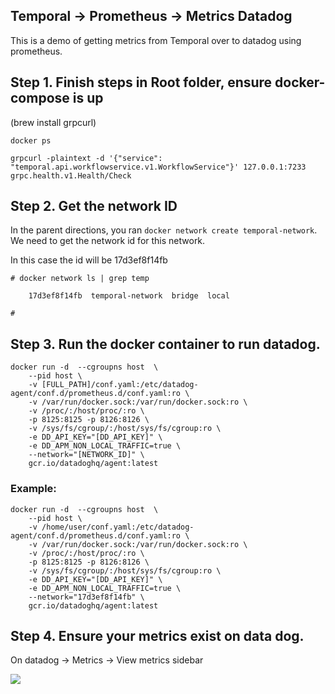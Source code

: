 ## Temporal -> Prometheus -> Metrics Datadog

This is a demo of getting metrics from Temporal over to datadog using prometheus. 


## Step 1. Finish steps in Root folder, ensure docker-compose is up
(brew install grpcurl)
```
docker ps 

grpcurl -plaintext -d '{"service": "temporal.api.workflowservice.v1.WorkflowService"}' 127.0.0.1:7233 grpc.health.v1.Health/Check

```

## Step 2. Get the network ID 

In the parent directions, you ran `docker network create temporal-network`.  We need to get the network id for this network. 

In this case the id will be 17d3ef8f14fb
```
# docker network ls | grep temp
    
    17d3ef8f14fb  temporal-network  bridge  local

#
```


## Step 3. Run the docker container to run datadog. 
```
docker run -d  --cgroupns host  \
    --pid host \
    -v [FULL_PATH]/conf.yaml:/etc/datadog-agent/conf.d/prometheus.d/conf.yaml:ro \
    -v /var/run/docker.sock:/var/run/docker.sock:ro \
    -v /proc/:/host/proc/:ro \
    -p 8125:8125 -p 8126:8126 \
    -v /sys/fs/cgroup/:/host/sys/fs/cgroup:ro \
    -e DD_API_KEY="[DD_API_KEY]" \
    -e DD_APM_NON_LOCAL_TRAFFIC=true \
    --network="[NETWORK_ID]" \
    gcr.io/datadoghq/agent:latest
```


### Example: 
```
docker run -d  --cgroupns host  \
    --pid host \
    -v /home/user/conf.yaml:/etc/datadog-agent/conf.d/prometheus.d/conf.yaml:ro \
    -v /var/run/docker.sock:/var/run/docker.sock:ro \
    -v /proc/:/host/proc/:ro \
    -p 8125:8125 -p 8126:8126 \
    -v /sys/fs/cgroup/:/host/sys/fs/cgroup:ro \
    -e DD_API_KEY="[DD_API_KEY]" \
    -e DD_APM_NON_LOCAL_TRAFFIC=true \
    --network="17d3ef8f14fb" \
    gcr.io/datadoghq/agent:latest
```


## Step 4.  Ensure your metrics exist on data dog. 

On datadog -> Metrics -> View metrics sidebar

<img src='https://i.imgur.com/riWclWf.png'>


